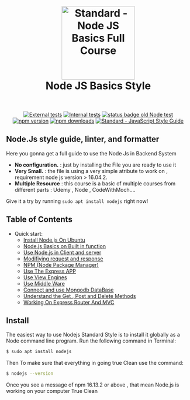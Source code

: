 <h1 align="center">
  <a href="https://nodejs.org/en/"><img src="https://nodejs.org/static/images/logo.svg" alt="Standard - Node JS Basics Full Course" width="200"></a>
  <br>
  Node JS Basics Style
  <br>
  <br>
</h1>

<p align="center">
  <a href="https://github.com/standard/standard/actions/workflows/test-external.yml"><img src="https://github.com/standard/standard/actions/workflows/test-external.yml/badge.svg?branch=master" alt="External tests"></a>
  <a href="https://github.com/standard/standard/actions/workflows/test-internal.yml"><img src="https://github.com/standard/standard/actions/workflows/test-internal.yml/badge.svg?branch=master" alt="Internal tests"></a>
  <a href="https://github.com/standard/standard/actions?query=workflow%3A%22Old+test%22"><img src="https://github.com/standard/standard/workflows/Old%20test/badge.svg" alt="status badge old Node test"></a>
  <a href="https://www.npmjs.com/package/standard"><img src="https://img.shields.io/npm/v/standard.svg" alt="npm version"></a>
  <a href="https://www.npmjs.com/package/eslint-config-standard"><img src="https://img.shields.io/npm/dm/eslint-config-standard.svg" alt="npm downloads"></a>
  <a href="https://standardjs.com"><img src="https://img.shields.io/badge/code_style-standard-brightgreen.svg" alt="Standard - JavaScript Style Guide"></a>
</p>

## Node.Js style guide, linter, and formatter

Here you gonna get a full guide to use the Node Js in Backend System


- **No configuration.** : just by installing the File you are ready to use it
- **Very Small.** : the file is using a very simple atribute to work on , requirement 
node js version > 16.04.2.
- **Multiple Resource** : this course is a basic of multiple courses from different parts : 
Udemy , Node , CodeWithMoch....

Give it a try by running `sudo apt install nodejs` right now!

## Table of Contents

- Quick start:
  - [Install Node.js On Ubuntu](#install)
  - [Node.js Basics on Built in function](#Basic)
  - [Use Node.js in Client and server](#Client)
  - [Modifiying request and response](#RARS)
  - [NPM (Node Package Manager)](#NPM)
  - [Use The Express APP](#EXPP)
  - [Use View Engines](#VE)
  - [Use Middle Ware](#Middle)
  - [Connect and use Mongodb DataBase](#mongodb)
  - [Understand the Get , Post and Delete Methods](#GPD)
  - [Working On Express Router And MVC](#ERM)
  
## Install

The easiest way to use Nodejs Standard Style is to install it globally as a
Node command line program. Run the following command in Terminal:

```bash
$ sudo apt install nodejs 
```

Then To make sure that everything in going true Clean use the command:
```bash
$ nodejs --version 
```
Once you see a message of npm 16.13.2 or above , that mean Node.js is working on your computer True Clean

